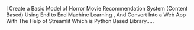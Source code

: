 I Create a Basic Model of Horror Movie Recommendation System (Content Based) Using End to End Machine Learning , And Convert Into a Web App With The Help of Streamlit Which is Python Based Library.....
